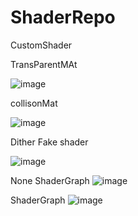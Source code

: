 # ShaderRepo
CustomShader


TransParentMAt

![image](https://user-images.githubusercontent.com/43848395/165009750-be7022c1-04bb-403e-9cd3-9a1f61269e9f.png)


collisonMat 

![image](https://user-images.githubusercontent.com/43848395/165020489-d020206f-e960-4024-b6d6-60e58058c606.png)


Dither Fake shader

![image](https://user-images.githubusercontent.com/43848395/165023359-0f29f6a7-2cc3-4343-9186-7698b90dcb91.png)


None ShaderGraph
![image](https://user-images.githubusercontent.com/43848395/181172405-7e51a22f-ac5c-4748-abd1-035f26e2df98.png)

ShaderGraph
![image](https://user-images.githubusercontent.com/43848395/181172565-dc7dce5a-5766-4521-830b-40ec24bdd64c.png)
